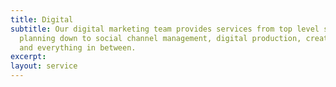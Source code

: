 ```yaml
---
title: Digital
subtitle: Our digital marketing team provides services from top level strategic campaign
  planning down to social channel management, digital production, creative support,
  and everything in between.
excerpt:
layout: service
---
```



